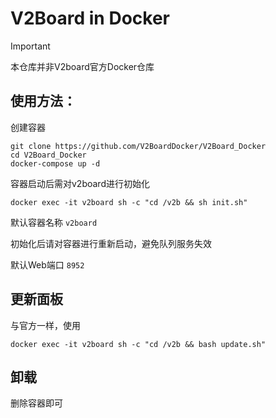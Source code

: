 # V2Board in Docker

> [!IMPORTANT]
> 本仓库并非V2board官方Docker仓库

## 使用方法：

创建容器

```shell
git clone https://github.com/V2BoardDocker/V2Board_Docker
cd V2Board_Docker
docker-compose up -d
```

容器启动后需对v2board进行初始化

```shell
docker exec -it v2board sh -c "cd /v2b && sh init.sh"
```

默认容器名称 `v2board`

初始化后请对容器进行重新启动，避免队列服务失效

默认Web端口 `8952`

## 更新面板

与官方一样，使用
```shell
docker exec -it v2board sh -c "cd /v2b && bash update.sh"
```

## 卸载

删除容器即可
